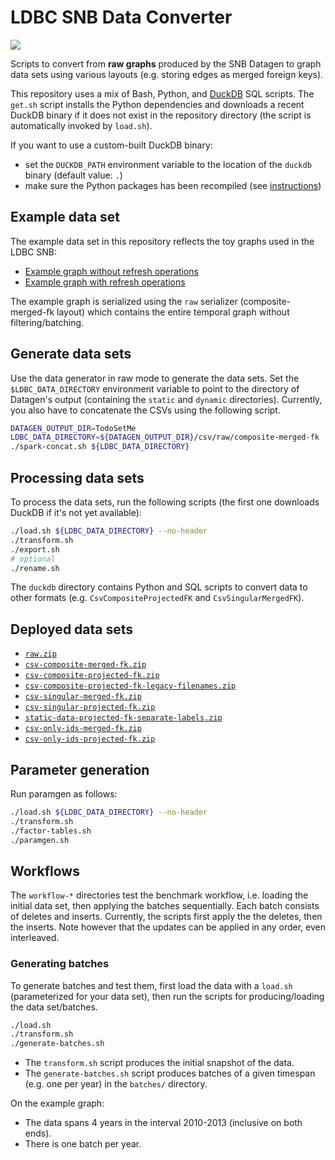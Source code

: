 # LDBC SNB Data Converter

[![](https://github.com/ldbc/ldbc_snb_data_converter/workflows/Convert%20data/badge.svg)](https://github.com/ldbc/ldbc_snb_data_converter/actions)

Scripts to convert from **raw graphs** produced by the SNB Datagen to graph data sets using various layouts (e.g. storing edges as merged foreign keys).

This repository uses a mix of Bash, Python, and [DuckDB](https://duckdb.org) SQL scripts.
The `get.sh` script installs the Python dependencies and downloads a recent DuckDB binary if it does not exist in the repository directory (the script is automatically invoked by `load.sh`).

If you want to use a custom-built DuckDB binary:
* set the `DUCKDB_PATH` environment variable to the location of the `duckdb` binary (default value: `.`)
* make sure the Python packages has been recompiled (see [instructions](https://github.com/duckdb/duckdb/tree/master/tools/pythonpkg))

## Example data set

The example data set in this repository reflects the toy graphs used in the LDBC SNB:

* [Example graph without refresh operations](https://ldbc.github.io/ldbc_snb_docs/example-graph-without-refreshes.pdf)
* [Example graph with refresh operations](https://ldbc.github.io/ldbc_snb_docs/example-graph-with-refreshes.pdf)

The example graph is serialized using the `raw` serializer (composite-merged-fk layout) which contains the entire temporal graph without filtering/batching.

## Generate data sets

Use the data generator in raw mode to generate the data sets. Set the `$LDBC_DATA_DIRECTORY` environment variable to point to the directory of Datagen's output (containing the `static` and `dynamic` directories). Currently, you also have to concatenate the CSVs using the following script.

```bash
DATAGEN_OUTPUT_DIR=TodoSetMe
LDBC_DATA_DIRECTORY=${DATAGEN_OUTPUT_DIR}/csv/raw/composite-merged-fk
./spark-concat.sh ${LDBC_DATA_DIRECTORY}
```

## Processing data sets

To process the data sets, run the following scripts (the first one downloads DuckDB if it's not yet available):

```bash
./load.sh ${LDBC_DATA_DIRECTORY} --no-header
./transform.sh
./export.sh
# optional
./rename.sh
```

The `duckdb` directory contains Python and SQL scripts to convert data to other formats (e.g. `CsvCompositeProjectedFK` and `CsvSingularMergedFK`).

## Deployed data sets

* [`raw.zip`](https://ldbc.github.io/ldbc_snb_data_converter/raw.zip)
* [`csv-composite-merged-fk.zip`](https://ldbc.github.io/ldbc_snb_data_converter/csv-composite-merged-fk.zip)
* [`csv-composite-projected-fk.zip`](https://ldbc.github.io/ldbc_snb_data_converter/csv-composite-projected-fk.zip)
* [`csv-composite-projected-fk-legacy-filenames.zip`](https://ldbc.github.io/ldbc_snb_data_converter/csv-composite-projected-fk-legacy-filenames.zip)
* [`csv-singular-merged-fk.zip`](https://ldbc.github.io/ldbc_snb_data_converter/csv-singular-merged-fk.zip)
* [`csv-singular-projected-fk.zip`](https://ldbc.github.io/ldbc_snb_data_converter/csv-singular-projected-fk.zip)
* [`static-data-projected-fk-separate-labels.zip`](https://ldbc.github.io/ldbc_snb_data_converter/static-data-projected-fk-separate-labels.zip)
* [`csv-only-ids-merged-fk.zip`](https://ldbc.github.io/ldbc_snb_data_converter/csv-only-ids-merged-fk.zip)
* [`csv-only-ids-projected-fk.zip`](https://ldbc.github.io/ldbc_snb_data_converter/csv-only-ids-projected-fk.zip)

## Parameter generation

Run paramgen as follows:

```bash
./load.sh ${LDBC_DATA_DIRECTORY} --no-header
./transform.sh
./factor-tables.sh
./paramgen.sh
```

## Workflows

The `workflow-*` directories test the benchmark workflow, i.e. loading the initial data set, then applying the batches sequentially.
Each batch consists of deletes and inserts.
Currently, the scripts first apply the the deletes, then the inserts.
Note however that the updates can be applied in any order, even interleaved.

### Generating batches

To generate batches and test them, first load the data with a `load.sh` (parameterized for your data set), then run the scripts for producing/loading the data set/batches.

```bash
./load.sh
./transform.sh
./generate-batches.sh
```

* The `transform.sh` script produces the initial snapshot of the data.
* The `generate-batches.sh` script produces batches of a given timespan (e.g. one per year) in the `batches/` directory.

On the example graph:
* The data spans 4 years in the interval 2010-2013 (inclusive on both ends).
* There is one batch per year.
